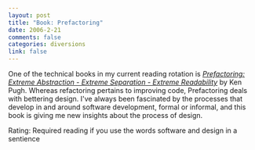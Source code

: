 ```yaml
--- 
layout: post
title: "Book: Prefactoring"
date: 2006-2-21
comments: false
categories: diversions
link: false
---
```

One of the technical books in my current reading rotation is <i><a href="http://www.amazon.com/gp/product/0596008740/sr=8-1/qid=1140571066/ref=pd_bbs_1/104-6736304-3080716?%5Fencoding=UTF8" title="Prefactoring: Extreme Abstraction - Extreme Separation - Extreme Readability">Prefactoring: Extreme Abstraction - Extreme Separation - Extreme Readability</a></i> by Ken Pugh. Whereas refactoring pertains to improving code, Prefactoring deals with bettering design. I've always been fascinated by the processes that develop in and around software development, formal or informal, and this book is giving me new insights about the process of design.

Rating: Required reading if you use the words software and design in a sentience
